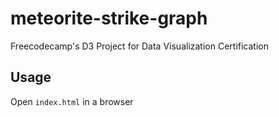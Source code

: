 # meteorite-strike-graph
Freecodecamp's D3 Project for Data Visualization Certification

## Usage
Open `index.html` in a browser

